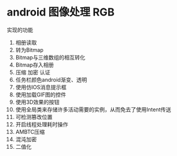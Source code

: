 # android 图像处理 RGB
实现的功能

1. 相册读取
2. 转为Bitmap
3. Bitmap与三维数组的相互转化
4. Bitmap存入相册
5. 压缩 加密 认证
6. 任务栏颜色android渐变、透明
7. 使用仿IOS消息提示框
8. 使用加载GIF图的控件
9. 使用3D效果的按钮
10. 使用全局类来存储许多活动需要的实例，从而免去了使用Intent传送
11. 可检测篡改位置
12. 开启线程处理耗时操作
13. AMBTC压缩
14. 混沌加密
15. 二值化